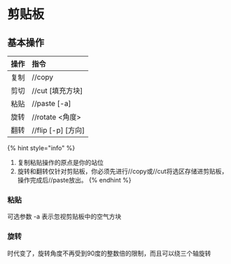 # 剪贴板

## 基本操作

| 操作 | 指令 |
| :--- | :--- |
| 复制 | //copy |
| 剪切 | //cut \[填充方块\] |
| 粘贴 | //paste \[-a\] |
| 旋转 | //rotate &lt;角度&gt; |
| 翻转 | //flip \[-p\] \[方向\] |

{% hint style="info" %}
1. 复制粘贴操作的原点是你的站位
2. 旋转和翻转仅针对剪贴板，你必须先进行//copy或//cut将选区存储进剪贴板，操作完成后//paste放出。
{% endhint %}

### 粘贴

可选参数 -a 表示忽视剪贴板中的空气方块

### 旋转

时代变了，旋转角度不再受到90度的整数倍的限制，而且可以绕三个轴旋转



